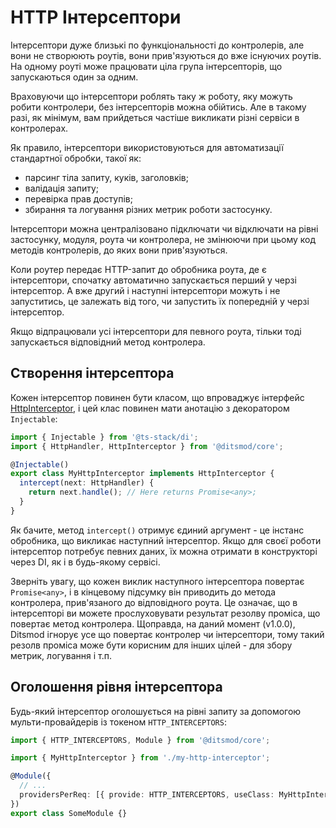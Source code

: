 # HTTP Інтерсептори

Інтерсептори дуже близькі по функціональності до контролерів, але вони не створюють роутів, вони
прив'язуються до вже існуючих роутів. На одному роуті може працювати ціла група інтерсепторів, що
запускаються один за одним.

Враховуючи що інтерсептори роблять таку ж роботу, яку можуть робити контролери, без інтерсепторів
можна обійтись. Але в такому разі, як мінімум, вам прийдеться частіше викликати різні сервіси в
контролерах.

Як правило, інтерсептори використовуються для автоматизації стандартної обробки, такої як:

- парсинг тіла запиту, куків, заголовків;
- валідація запиту;
- перевірка прав доступів;
- збирання та логування різних метрик роботи застосунку.

Інтерсептори можна централізовано підключати чи відключати на рівні застосунку, модуля, роута чи
контролера, не змінюючи при цьому код методів контролерів, до яких вони прив'язуються.

Коли роутер передає HTTP-запит до обробника роута, де є інтерсептори, спочатку автоматично
запускається перший у черзі інтерсептор. А вже другий і наступні інтерсептори можуть і не
запуститись, це залежать від того, чи запустить їх попередній у черзі інтерсептор.

Якщо відпрацювали усі інтерсептори для певного роута, тільки тоді запускається відповідний метод
контролера.

## Створення інтерсептора

Кожен інтерсептор повинен бути класом, що впроваджує інтерфейс [HttpInterceptor][1], і цей клас
повинен мати анотацію з декоратором `Injectable`:

```ts
import { Injectable } from '@ts-stack/di';
import { HttpHandler, HttpInterceptor } from '@ditsmod/core';

@Injectable()
export class MyHttpInterceptor implements HttpInterceptor {
  intercept(next: HttpHandler) {
    return next.handle(); // Here returns Promise<any>;
  }
}
```

Як бачите, метод `intercept()` отримує єдиний аргумент - це інстанс обробника, що викликає
наступний інтерсептор. Якщо для своєї роботи інтерсептор потребує певних даних, їх можна отримати
в конструкторі через DI, як і в будь-якому сервісі.

Зверніть увагу, що кожен виклик наступного інтерсептора повертає `Promise<any>`, і в кінцевому
підсумку він приводить до метода контролера, прив'язаного до відповідного роута. Це означає, що в
інтерсепторі ви можете прослуховувати результат резолву проміса, що повертає метод контролера.
Щоправда, на даний момент (v1.0.0), Ditsmod ігнорує усе що повертає контролер чи інтерсептори,
тому такий резолв проміса може бути корисним для інших цілей - для збору метрик, логування і т.п.

## Оголошення рівня інтерсептора

Будь-який інтерсептор оголошується на рівні запиту за допомогою мульти-провайдерів із токеном
`HTTP_INTERCEPTORS`:

```ts
import { HTTP_INTERCEPTORS, Module } from '@ditsmod/core';

import { MyHttpInterceptor } from './my-http-interceptor';

@Module({
  // ...
  providersPerReq: [{ provide: HTTP_INTERCEPTORS, useClass: MyHttpInterceptor, multi: true }],
})
export class SomeModule {}
```


[1]: ../api/http-interceptor